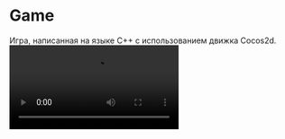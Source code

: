 # Game
Игра, написанная на языке С++ с использованием движка Cocos2d.
![Игра](https://user-images.githubusercontent.com/92641804/177614295-d8bbe8a5-d15c-470f-8244-92267b184205.mp4)

